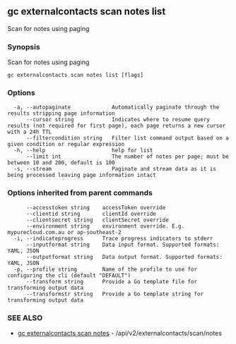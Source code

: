 ## gc externalcontacts scan notes list

Scan for notes using paging

### Synopsis

Scan for notes using paging

```
gc externalcontacts scan notes list [flags]
```

### Options

```
  -a, --autopaginate             Automatically paginate through the results stripping page information
      --cursor string            Indicates where to resume query results (not required for first page), each page returns a new cursor with a 24h TTL
      --filtercondition string   Filter list command output based on a given condition or regular expression
  -h, --help                     help for list
      --limit int                The number of notes per page; must be between 10 and 200, default is 100
  -s, --stream                   Paginate and stream data as it is being processed leaving page information intact
```

### Options inherited from parent commands

```
      --accesstoken string    accessToken override
      --clientid string       clientId override
      --clientsecret string   clientSecret override
      --environment string    environment override. E.g. mypurecloud.com.au or ap-southeast-2
  -i, --indicateprogress      Trace progress indicators to stderr
      --inputformat string    Data input format. Supported formats: YAML, JSON
      --outputformat string   Data output format. Supported formats: YAML, JSON
  -p, --profile string        Name of the profile to use for configuring the cli (default "DEFAULT")
      --transform string      Provide a Go template file for transforming output data
      --transformstr string   Provide a Go template string for transforming output data
```

### SEE ALSO

* [gc externalcontacts scan notes](gc_externalcontacts_scan_notes.html)	 - /api/v2/externalcontacts/scan/notes


